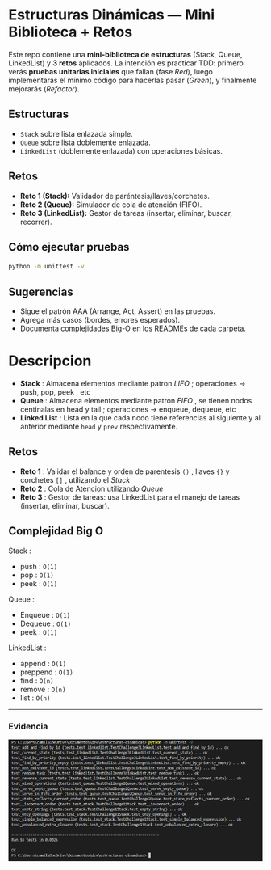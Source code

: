 # Estructuras Dinámicas — Mini Biblioteca + Retos

Este repo contiene una **mini-biblioteca de estructuras** (Stack, Queue, LinkedList) y **3 retos** aplicados. La intención es practicar TDD: primero verás **pruebas unitarias iniciales** que fallan (fase *Red*), luego implementarás el mínimo código para hacerlas pasar (*Green*), y finalmente mejorarás (*Refactor*).

## Estructuras
- `Stack` sobre lista enlazada simple.
- `Queue` sobre lista doblemente enlazada.
- `LinkedList` (doblemente enlazada) con operaciones básicas.

## Retos
- **Reto 1 (Stack):** Validador de paréntesis/llaves/corchetes.
- **Reto 2 (Queue):** Simulador de cola de atención (FIFO).
- **Reto 3 (LinkedList):** Gestor de tareas (insertar, eliminar, buscar, recorrer).

## Cómo ejecutar pruebas
```bash
python -m unittest -v
```

## Sugerencias

* Sigue el patrón AAA (Arrange, Act, Assert) en las pruebas.
* Agrega más casos (bordes, errores esperados).
* Documenta complejidades Big-O en los READMEs de cada carpeta.


# Descripcion

- **Stack** : Almacena elementos mediante patron *LIFO* ; operaciones -> push, pop, peek , etc
- **Queue** : Almacena elementos mediante patron *FIFO* , se tienen nodos centinalas en head y tail ; operaciones -> enqueue, dequeue, etc
- **Linked List** : Lista en la que cada nodo tiene referencias al siguiente y al anterior mediante `head` y `prev` respectivamente.

## Retos

- **Reto 1** : Validar el balance y orden de parentesis `()` , llaves `{}` y corchetes `[]` , utilizando el *Stack*
- **Reto 2** : Cola de Atencion utilizando *Queue*
- **Reto 3** : Gestor de tareas: usa LinkedList para el manejo de tareas (insertar, eliminar, buscar).

## Complejidad Big O


Stack :
- push : `O(1)`
- pop : `O(1)`
- peek : `O(1)`

Queue :
- Enqueue : `O(1)`
- Dequeue : `O(1)`
- peek : `O(1)`

LinkedList :
- append : `O(1)`
- preppend : `O(1)`
- find : `O(n)`
- remove : `O(n)`
- list : `O(n)`
---
### Evidencia
![Evidencia de Pruebas](tests/imagen.png)

